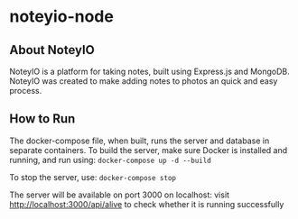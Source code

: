 # noteyio-node

## About NoteyIO

NoteyIO is a platform for taking notes, built using Express.js and MongoDB. NoteyIO was created to make adding notes to photos an quick and easy process.  

## How to Run

The docker-compose file, when built, runs the server and database in separate containers. To build the server, make sure Docker is installed and running, and run using: `docker-compose up -d --build`

To stop the server, use: `docker-compose stop`

The server will be available on port 3000 on localhost: visit [http://localhost:3000/api/alive](http://localhost:3000/api/alive) to check whether it is running successfully

